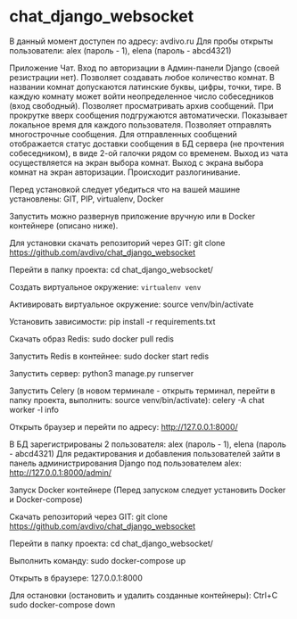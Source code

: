 # chat_django_websocket
В данный момент доступен по адресу: avdivo.ru
Для пробы открыты пользователи: alex (пароль - 1), elena (пароль - abcd4321)

Приложение Чат. Вход по авторизации в Админ-панели Django (своей резистрации нет). 
Позволяет создавать любое количество комнат. В названии комнат допускаются латинские буквы, цифры, точки, тире.
В каждую комнату может войти неопределенное число собеседников (вход свободный).
Позволяет просматривать архив сообщений. При прокрутке вверх сообщения подгружаются автоматически.
Показывает локальное время для каждого пользователя. 
Позволяет отправлять многострочные сообщения.
Для отправленных сообщений отображается статус доставки сообщения в БД сервера (не прочтения собеседником), в виде 2-ой галочки рядом со временем.
Выход из чата осуществляется на экран выбора комнат. Выход с экрана выбора комнат на экран авторизации. Происходит разлогинивание.

Перед установкой следует убедиться что на вашей машине установлены: GIT, PIP, virtualenv, Docker

Запустить можно развернув приложение вручную или в Docker контейнере (описано ниже).


Для установки скачать репозиторий через GIT:
git clone https://github.com/avdivo/chat_django_websocket

Перейти в папку проекта:
cd chat_django_websocket/

Создать виртуальное окружение:
`virtualenv venv`

Активировать виртуальное окружение:
source venv/bin/activate

Установить зависимости:
pip install -r requirements.txt

Скачать образ Redis:
sudo docker pull redis

Запустить Redis в контейнее:
sudo docker start redis

Запустить сервер:
python3 manage.py runserver

Запустить Celery 
(в новом терминале - открыть терминал, перейти в папку проекта, выполнить: source venv/bin/activate):
celery -A chat worker -l info

Открыть браузер и перейти по адресу:
http://127.0.0.1:8000/

В БД зарегистрированы 2 пользователя: alex (пароль - 1), elena (пароль - abcd4321)
Для редактирования и добавления пользователей зайти в панель администрирования Django под пользователем alex:
http://127.0.0.1:8000/admin/


Запуск Docker контейнере (Перед запуском следует установить Docker и Docker-compose)

Скачать репозиторий через GIT:
git clone https://github.com/avdivo/chat_django_websocket

Перейти в папку проекта:
cd chat_django_websocket/

Выполнить команду:
sudo docker-compose up

Открыть в браузере:
127.0.0.1:8000

Для остановки (остановить и удалить созданные контейнеры):
Ctrl+C
sudo docker-compose down